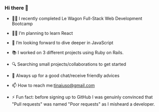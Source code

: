 ### Hi there 👋

- 👩‍💻 I recently completed Le Wagon Full-Stack Web Development Bootcamp
- 👩‍🎓 I’m planning to learn React
- 🤿 I’m looking forward to dive deeper in JavaScript
- 📚 I worked on 3 different projects using Ruby on Rails.
- 🔍 Searching small projects/collaborations to get started
- 💬 Always up for a good chat/receive friendly advices
- 📫 How to reach me:tinaiuso@gmail.com

- ⚡ Fun fact: before signing up to GitHub I was genuinly convinced that "Pull requests" was named "Poor requests" as I misheard a developer.

